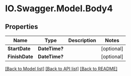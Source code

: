 # IO.Swagger.Model.Body4
## Properties

Name | Type | Description | Notes
------------ | ------------- | ------------- | -------------
**StartDate** | **DateTime?** |  | [optional] 
**FinishDate** | **DateTime?** |  | [optional] 

[[Back to Model list]](../README.md#documentation-for-models) [[Back to API list]](../README.md#documentation-for-api-endpoints) [[Back to README]](../README.md)

